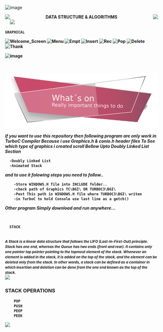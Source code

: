 ![image](https://github.com/godkingjay/godkingjay/blob/master/assets/borderseparator.gif)
<div align="center">
  <img src="https://github.com/godkingjay/godkingjay/blob/master/assets/animated-flame-01.gif" height="50px" align="left"/>
  <span align="middle"><strong>DATA STRUCTURE & ALGORITHMS<strong></span>
  <img src="https://github.com/godkingjay/godkingjay/blob/master/assets/animated-flame-01.gif" height="50px" align="right"/>
</div>

    
<img src="https://github.com/godkingjay/godkingjay/blob/master/assets/borderseparator.gif"/>

   
    GRAPHICAL
![Welcome_Screen](https://user-images.githubusercontent.com/126388812/222220779-0f0ff929-4f95-4b14-8e91-c3caf869076c.png)
![Menu](https://user-images.githubusercontent.com/126388812/222221096-fec1c8da-d69d-48cc-bf06-a57ed248b6c9.png)
![Empt](https://user-images.githubusercontent.com/126388812/222221162-6e316e71-c3b7-49ff-801a-552f57df92d6.png)
![Insert](https://user-images.githubusercontent.com/126388812/222221208-1cd1ae5e-3286-4bba-9a08-d3eea457f064.png)
![Rec](https://user-images.githubusercontent.com/126388812/222221256-f5f0dee1-4807-4466-a1c8-11b6b334a5e9.png)
![Pop](https://user-images.githubusercontent.com/126388812/222221287-f415f623-15eb-461b-bb19-848c4c11a53b.png)
![Delete](https://user-images.githubusercontent.com/126388812/222221318-32dcfe9d-de42-4198-86ab-61e97516f064.png)
![Thank](https://user-images.githubusercontent.com/126388812/222221335-840d8f10-691d-45f8-a478-60620f8c5751.png)


![image](https://user-images.githubusercontent.com/126388812/221423381-f346dff0-d13c-4651-a1a2-e217789cea74.png)

 <br/><br/>
    <img src="https://github.com/AJAX-Codder/DSA/blob/main/image-removebg-preview%20(3).png"/>

  
   <i>if you want to use this repository then following program are only work in TurboC Compiler Because i use Graphics.h & conio.h header files <b>To See which type of graphics i created scroll Bellow Upto Doubly Linked List Section</b></i>
      
      -Doubly Linked List
      -Animated Stack
 <i>and to use it folowing steps you need to follow..</i>
        
        -Store WINDOWS.H file into INCLUDE folder..
        -check path of Graphics TC\BGI\ OR TURBOC3\BGI\
        -Pest This path in WINDOWS.H file where TURBOC3\BGI\ writen
        -in TurboC to hold Console use last line as a getch()
  <i>Other program Simply download and run anywhere...</i>
    
<br/>
<div>
  
  
      STACK
  <br/>
  <small><i>
    A Stack is a linear data structure that follows the LIFO (Last-In-First-Out) principle. Stack has one end, whereas the Queue has two ends (front and rear). It contains only one pointer top pointer pointing to the topmost element of the stack. Whenever an element is added in the stack, it is added on the top of the stack, and the element can be deleted only from the stack. In other words, a stack can be defined as a container in which insertion and deletion can be done from the one end known as the top of the stack.
    </i></small>
  <br/>
  <img src="https://user-images.githubusercontent.com/126388812/221423832-c42b7eed-d348-4489-9dfd-9947a5dfade6.png" />
   
  <h3>STACK OPERATIONS</h3>
  
  
        POP
        PUSH
        PEEP
        PEEK
  
  
  <img src="https://user-images.githubusercontent.com/126388812/221424239-bd428b9b-2e5a-4755-b437-770c233bda59.png"/>
    
</div>
